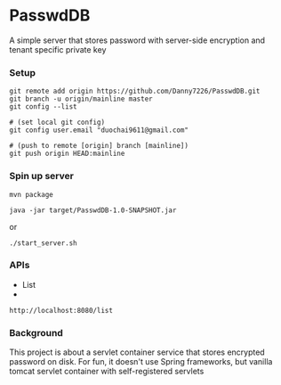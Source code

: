 # PasswdDB
A simple server that stores password with server-side encryption and tenant specific private key

### Setup
```
git remote add origin https://github.com/Danny7226/PasswdDB.git
git branch -u origin/mainline master
git config --list

# (set local git config)
git config user.email "duochai9611@gmail.com"

# (push to remote [origin] branch [mainline])
git push origin HEAD:mainline
```

### Spin up server
```
mvn package

java -jar target/PasswdDB-1.0-SNAPSHOT.jar 
```

or 

```
./start_server.sh
```

### APIs
* List
* 
```
http://localhost:8080/list
```

### Background
This project is about a servlet container service that stores encrypted password on disk. 
For fun, it doesn't use Spring frameworks, but vanilla tomcat servlet container with self-registered servlets